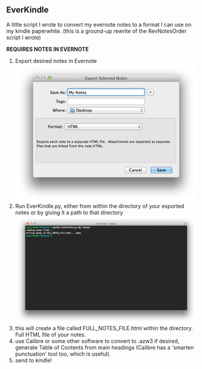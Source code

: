 EverKindle
-----
A little script I wrote to convert my evernote notes to a format I can use on my kindle paperwhite.
(this is a ground-up rewrite of the RevNotesOrder script I wrote)

**REQUIRES NOTES IN EVERNOTE**
1. Export desired notes in Evernote
![](evernote_export_sc.png)
2. Run EverKindle.py, either from within the directory of your exported notes or by giving it a path to that directory
![](terminal_sc.png)
3. this will create a file called FULL_NOTES_FILE.html within the directory. Full HTML file of your notes.
4. use Calibre or some other software to convert to .azw3 if desired, generate Table of Contents from main headings (Calibre has a 'smarten punctuation' tool too, which is useful).
5. send to kindle!
